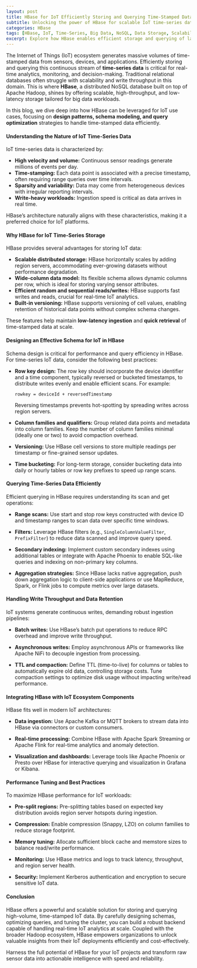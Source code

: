 ```yaml
---
layout: post
title: HBase for IoT Efficiently Storing and Querying Time-Stamped Data
subtitle: Unlocking the power of HBase for scalable IoT time-series data storage and fast querying
categories: HBase
tags: [HBase, IoT, Time-Series, Big Data, NoSQL, Data Storage, Scalability, Query Optimization]
excerpt: Explore how HBase enables efficient storage and querying of large-scale time-stamped IoT data with scalable architecture and advanced design patterns.
---
```

The Internet of Things (IoT) ecosystem generates massive volumes of time-stamped data from sensors, devices, and applications. Efficiently storing and querying this continuous stream of **time-series data** is critical for real-time analytics, monitoring, and decision-making. Traditional relational databases often struggle with scalability and write throughput in this domain. This is where **HBase**, a distributed NoSQL database built on top of Apache Hadoop, shines by offering scalable, high-throughput, and low-latency storage tailored for big data workloads.

In this blog, we dive deep into how HBase can be leveraged for IoT use cases, focusing on **design patterns, schema modeling, and query optimization** strategies to handle time-stamped data efficiently.

#### Understanding the Nature of IoT Time-Series Data

IoT time-series data is characterized by:

- **High velocity and volume:** Continuous sensor readings generate millions of events per day.
- **Time-stamping:** Each data point is associated with a precise timestamp, often requiring range queries over time intervals.
- **Sparsity and variability:** Data may come from heterogeneous devices with irregular reporting intervals.
- **Write-heavy workloads:** Ingestion speed is critical as data arrives in real time.

HBase’s architecture naturally aligns with these characteristics, making it a preferred choice for IoT platforms.

#### Why HBase for IoT Time-Series Storage

HBase provides several advantages for storing IoT data:

- **Scalable distributed storage:** HBase horizontally scales by adding region servers, accommodating ever-growing datasets without performance degradation.
- **Wide-column data model:** Its flexible schema allows dynamic columns per row, which is ideal for storing varying sensor attributes.
- **Efficient random and sequential reads/writes:** HBase supports fast writes and reads, crucial for real-time IoT analytics.
- **Built-in versioning:** HBase supports versioning of cell values, enabling retention of historical data points without complex schema changes.

These features help maintain **low-latency ingestion** and **quick retrieval** of time-stamped data at scale.

#### Designing an Effective Schema for IoT in HBase

Schema design is critical for performance and query efficiency in HBase. For time-series IoT data, consider the following best practices:

- **Row key design:** The row key should incorporate the device identifier and a time component, typically reversed or bucketed timestamps, to distribute writes evenly and enable efficient scans. For example:

  ```
  rowkey = deviceId + reversedTimestamp
  ```

  Reversing timestamps prevents hot-spotting by spreading writes across region servers.

- **Column families and qualifiers:** Group related data points and metadata into column families. Keep the number of column families minimal (ideally one or two) to avoid compaction overhead.

- **Versioning:** Use HBase cell versions to store multiple readings per timestamp or fine-grained sensor updates.

- **Time bucketing:** For long-term storage, consider bucketing data into daily or hourly tables or row key prefixes to speed up range scans.

#### Querying Time-Series Data Efficiently

Efficient querying in HBase requires understanding its scan and get operations:

- **Range scans:** Use start and stop row keys constructed with device ID and timestamp ranges to scan data over specific time windows.

- **Filters:** Leverage HBase filters (e.g., `SingleColumnValueFilter`, `PrefixFilter`) to reduce data scanned and improve query speed.

- **Secondary indexing:** Implement custom secondary indexes using additional tables or integrate with Apache Phoenix to enable SQL-like queries and indexing on non-primary key columns.

- **Aggregation strategies:** Since HBase lacks native aggregation, push down aggregation logic to client-side applications or use MapReduce, Spark, or Flink jobs to compute metrics over large datasets.

#### Handling Write Throughput and Data Retention

IoT systems generate continuous writes, demanding robust ingestion pipelines:

- **Batch writes:** Use HBase’s batch put operations to reduce RPC overhead and improve write throughput.

- **Asynchronous writes:** Employ asynchronous APIs or frameworks like Apache NiFi to decouple ingestion from processing.

- **TTL and compaction:** Define TTL (time-to-live) for columns or tables to automatically expire old data, controlling storage costs. Tune compaction settings to optimize disk usage without impacting write/read performance.

#### Integrating HBase with IoT Ecosystem Components

HBase fits well in modern IoT architectures:

- **Data ingestion:** Use Apache Kafka or MQTT brokers to stream data into HBase via connectors or custom consumers.

- **Real-time processing:** Combine HBase with Apache Spark Streaming or Apache Flink for real-time analytics and anomaly detection.

- **Visualization and dashboards:** Leverage tools like Apache Phoenix or Presto over HBase for interactive querying and visualization in Grafana or Kibana.

#### Performance Tuning and Best Practices

To maximize HBase performance for IoT workloads:

- **Pre-split regions:** Pre-splitting tables based on expected key distribution avoids region server hotspots during ingestion.

- **Compression:** Enable compression (Snappy, LZO) on column families to reduce storage footprint.

- **Memory tuning:** Allocate sufficient block cache and memstore sizes to balance read/write performance.

- **Monitoring:** Use HBase metrics and logs to track latency, throughput, and region server health.

- **Security:** Implement Kerberos authentication and encryption to secure sensitive IoT data.

#### Conclusion

HBase offers a powerful and scalable solution for storing and querying high-volume, time-stamped IoT data. By carefully designing schemas, optimizing queries, and tuning the cluster, you can build a robust backend capable of handling real-time IoT analytics at scale. Coupled with the broader Hadoop ecosystem, HBase empowers organizations to unlock valuable insights from their IoT deployments efficiently and cost-effectively.

Harness the full potential of HBase for your IoT projects and transform raw sensor data into actionable intelligence with speed and reliability.
